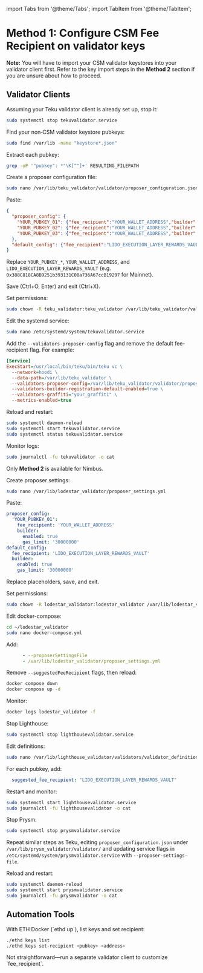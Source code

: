 import Tabs from '@theme/Tabs';
import TabItem from '@theme/TabItem';

# Method 1: Configure CSM Fee Recipient on validator keys

**Note:** You will have to import your CSM validator keystores into your validator client first. Refer to the key import steps in the **Method 2** section if you are unsure about how to proceed.

## Validator Clients

<Tabs>
  <TabItem value="teku" label="Teku">

Assuming your Teku validator client is already set up, stop it:

```bash
sudo systemctl stop tekuvalidator.service
```

Find your non‑CSM validator keystore pubkeys:

```bash
sudo find /var/lib -name "keystore*.json"
```

Extract each pubkey:

```bash
grep -oP '"pubkey": *"\K[^"]+' RESULTING_FILEPATH
```

Create a proposer configuration file:

```bash
sudo nano /var/lib/teku_validator/validator/proposer_configuration.json
```

Paste:

```json
{
  "proposer_config": {
    "YOUR_PUBKEY_01": {"fee_recipient":"YOUR_WALLET_ADDRESS","builder":{"enabled":true}},
    "YOUR_PUBKEY_02": {"fee_recipient":"YOUR_WALLET_ADDRESS","builder":{"enabled":true}},
    "YOUR_PUBKEY_03": {"fee_recipient":"YOUR_WALLET_ADDRESS","builder":{"enabled":true}}
  },
  "default_config": {"fee_recipient":"LIDO_EXECUTION_LAYER_REWARDS_VAULT","builder":{"enabled":true}}
}
```

Replace `YOUR_PUBKEY_*`, `YOUR_WALLET_ADDRESS`, and `LIDO_EXECUTION_LAYER_REWARDS_VAULT` (e.g. `0x388C818CA8B9251b393131C08a736A67ccB19297` for Mainnet).

Save (Ctrl+O, Enter) and exit (Ctrl+X).

Set permissions:

```bash
sudo chown -R teku_validator:teku_validator /var/lib/teku_validator/validator
```

Edit the systemd service:

```bash
sudo nano /etc/systemd/system/tekuvalidator.service
```

Add the `--validators-proposer-config` flag and remove the default fee-recipient flag. For example:

```ini
[Service]
ExecStart=/usr/local/bin/teku/bin/teku vc \
  --network=hoodi \
  --data-path=/var/lib/teku_validator \
  --validators-proposer-config=/var/lib/teku_validator/validator/proposer_configuration.json \
  --validators-builder-registration-default-enabled=true \
  --validators-graffiti="your_graffiti" \
  --metrics-enabled=true
```

Reload and restart:

```bash
sudo systemctl daemon-reload
sudo systemctl start tekuvalidator.service
sudo systemctl status tekuvalidator.service
```

Monitor logs:

```bash
sudo journalctl -fu tekuvalidator -o cat
```

  </TabItem>
  <TabItem value="nimbus" label="Nimbus">

Only **Method 2** is available for Nimbus.

  </TabItem>
  <TabItem value="lodestar" label="Lodestar">

Create proposer settings:

```bash
sudo nano /var/lib/lodestar_validator/proposer_settings.yml
```

Paste:

```yaml
proposer_config:
  'YOUR_PUBKEY_01':
    fee_recipient: 'YOUR_WALLET_ADDRESS'
    builder:
      enabled: true
      gas_limit: '30000000'
default_config:
  fee_recipient: 'LIDO_EXECUTION_LAYER_REWARDS_VAULT'
  builder:
    enabled: true
    gas_limit: '30000000'
```

Replace placeholders, save, and exit.

Set permissions:

```bash
sudo chown -R lodestar_validator:lodestar_validator /var/lib/lodestar_validator
```

Edit docker-compose:

```bash
cd ~/lodestar_validator
sudo nano docker-compose.yml
```

Add:

```yaml
      - --proposerSettingsFile
      - /var/lib/lodestar_validator/proposer_settings.yml
```

Remove `--suggestedFeeRecipient` flags, then reload:

```bash
docker compose down
docker compose up -d
```

Monitor:

```bash
docker logs lodestar_validator -f
```

  </TabItem>
  <TabItem value="lighthouse" label="Lighthouse">

Stop Lighthouse:

```bash
sudo systemctl stop lighthousevalidator.service
```

Edit definitions:

```bash
sudo nano /var/lib/lighthouse_validator/validators/validator_definitions.yml
```

For each pubkey, add:

```yaml
  suggested_fee_recipient: "LIDO_EXECUTION_LAYER_REWARDS_VAULT"
```

Restart and monitor:

```bash
sudo systemctl start lighthousevalidator.service
sudo journalctl -fu lighthousevalidator -o cat
```

  </TabItem>
  <TabItem value="prysm" label="Prysm">

Stop Prysm:

```bash
sudo systemctl stop prysmvalidator.service
```

Repeat similar steps as Teku, editing `proposer_configuration.json` under `/var/lib/prysm_validator/validator/` and updating service flags in `/etc/systemd/system/prysmvalidator.service` with `--proposer-settings-file`.

Reload and restart:

```bash
sudo systemctl daemon-reload
sudo systemctl start prysmvalidator.service
sudo journalctl -fu prysmvalidator -o cat
```

  </TabItem>
</Tabs>

## Automation Tools

<Tabs>
  <TabItem value="eth-docker" label="ETH Docker">
With ETH Docker (`ethd up`), list keys and set recipient:

```bash
./ethd keys list
./ethd keys set-recipient <pubkey> <address>
```

  </TabItem>
  <TabItem value="ethpillar" label="ETH Pillar">
Not straightforward—run a separate validator client to customize `fee_recipient`.
  </TabItem>
</Tabs>

